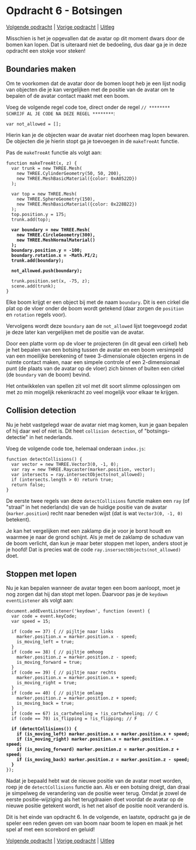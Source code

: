 # Opdracht 6 - Botsingen

[Volgende opdracht](opdracht7.md) | [Vorige opdracht](opdracht5.md) | [Uitleg](README.md)

Misschien is het je opgevallen dat de avatar op dit moment dwars door de bomen kan lopen. Dat is uiteraard niet de bedoeling, dus daar ga je in deze opdracht een stokje voor steken!

## Boundaries maken

Om te voorkomen dat de avatar door de bomen loopt heb je een lijst nodig van objecten die je kan vergelijken met de positie van de avatar om te bepalen of de avatar contact maakt met een boom.

Voeg de volgende regel code toe, direct onder de regel `// ******** SCHRIJF AL JE CODE NA DEZE REGEL ********`:

```
var not_allowed = [];
```

Hierin kan je de objecten waar de avatar niet doorheen mag lopen bewaren. De objecten die je hierin stopt ga je toevoegen in de `makeTreeAt` functie.

Pas de `makeTreeAt` functie als volgt aan:

<pre><code>function makeTreeAt(x, z) {
  var trunk = new THREE.Mesh(
    new THREE.CylinderGeometry(50, 50, 200),
    new THREE.MeshBasicMaterial({color: 0xA0522D})
  );

  var top = new THREE.Mesh(
    new THREE.SphereGeometry(150),
    new THREE.MeshBasicMaterial({color: 0x228B22})
  );
  top.position.y = 175;
  trunk.add(top);

  <b>var boundary = new THREE.Mesh(
    new THREE.CircleGeometry(300),
    new THREE.MeshNormalMaterial()
  );
  boundary.position.y = -100;
  boundary.rotation.x = -Math.PI/2;
  trunk.add(boundary);

  not_allowed.push(boundary);</b>

  trunk.position.set(x, -75, z);
  scene.add(trunk);
}</code></pre>

Elke boom krijgt er een object bij met de naam `boundary`. Dit is een cirkel die plat op de vloer onder de boom wordt getekend (daar zorgen de `position` en `rotation` regels voor).

Vervolgens wordt deze `boundary` aan de `not_allowed` lijst toegevoegd zodat je deze later kan vergelijken met de positie van de avatar.

Door een platte vorm op de vloer te projecteren (in dit geval een cirkel) heb je het bepalen van een botsing tussen de avatar en een boom versimpeld van een moeilijke berekening of twee 3-dimensionale objecten ergens in de ruimte contact maken, naar een simpele controle of een 2-dimensionaal punt (de plaats van de avatar op de vloer) zich binnen of buiten een cirkel (de `boundary` van de boom) bevind. 

Het ontwikkelen van spellen zit vol met dit soort slimme oplossingen om met zo min mogelijk rekenkracht zo veel mogelijk voor elkaar te krijgen.

## Collision detection

Nu je hebt vastgelegd waar de avatar niet mag komen, kun je gaan bepalen of hij daar wel of niet is. Dit heet `collision detection`, of "botsings-detectie" in het nederlands.

Voeg de volgende code toe, helemaal onderaan `index.js`:

```
function detectCollisions() {
  var vector = new THREE.Vector3(0, -1, 0);
  var ray = new THREE.Raycaster(marker.position, vector);
  var intersects = ray.intersectObjects(not_allowed);
  if (intersects.length > 0) return true;
  return false;
}
```

De eerste twee regels van deze `detectCollisions` functie maken een `ray` (of "straal" in het nederlands) die van de huidige positie van de avatar (`marker.position`) recht naar beneden wijst (dat is wat `Vector3(0, -1, 0)` betekent). 

Je kan het vergelijken met een zaklamp die je voor je borst houdt en waarmee je naar de grond schijnt. Als je met de zaklamp de schaduw van de boom verlicht, dan kun je maar beter stoppen met lopen, anders stoot je je hoofd! Dat is precies wat de code `ray.insersectObjects(not_allowed)` doet.

## Stoppen met lopen

Nu je kan bepalen wanneer de avatar tegen een boom aanloopt, moet je nog zorgen dat hij dan stopt met lopen. Daarvoor pas je de `keydown` `eventListener` als volgt aan:

<pre><code>document.addEventListener('keydown', function (event) {
  var code = event.keyCode;
  var speed = 15;

  if (code == 37) { // pijltje naar links
    marker.position.x = marker.position.x - speed;
    is_moving_left = true;
  }
  if (code == 38) { // pijltje omhoog
    marker.position.z = marker.position.z - speed;
    is_moving_forward = true;
  }
  if (code == 39) { // pijltje naar rechts
    marker.position.x = marker.position.x + speed;
    is_moving_right = true;
  }
  if (code == 40) { // pijltje omlaag
    marker.position.z = marker.position.z + speed;
    is_moving_back = true;
  }
  if (code == 67) is_cartwheeling = !is_cartwheeling; // C
  if (code == 70) is_flipping = !is_flipping; // F

  <b>if (detectCollisions()) {
    if (is_moving_left) marker.position.x = marker.position.x + speed;
    if (is_moving_right) marker.position.x = marker.position.x - speed;
    if (is_moving_forward) marker.position.z = marker.position.z + speed;
    if (is_moving_back) marker.position.z = marker.position.z - speed;
  }</b>
});</code></pre>

Nadat je bepaald hebt wat de nieuwe positie van de avatar moet worden, roep je de `detectCollisions` functie aan. Als er een botsing dreigt, dan draai je simpelweg de verandering van de positie weer terug. Omdat je zowel de eerste positie-wijziging als het terugdraaien doet voordat de avatar op de nieuwe positie getekent wordt, is het net alsof de positie nooit veranderd is.

Dit is het einde van opdracht 6. In de volgende, en laatste, opdracht ga je de speler een reden geven om van boom naar boom te lopen en maak je het spel af met een scorebord en geluid!

[Volgende opdracht](opdracht7.md) | [Vorige opdracht](opdracht5.md) | [Uitleg](README.md)
